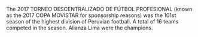 The 2017 TORNEO DESCENTRALIZADO DE FÚTBOL PROFESIONAL (known as the 2017 COPA MOVISTAR for sponsorship reasons) was the 101st season of the highest division of Peruvian football. A total of 16 teams competed in the season. Alianza Lima were the champions.
